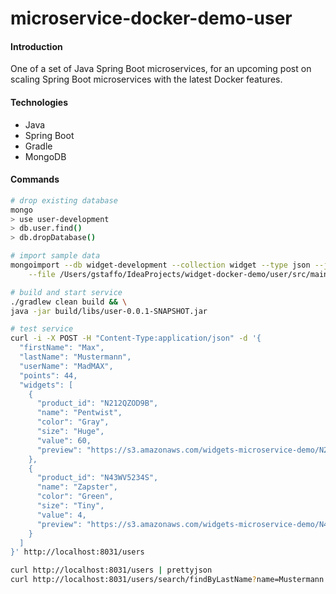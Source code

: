 # microservice-docker-demo-user
#### Introduction
One of a set of Java Spring Boot microservices, for an upcoming post on scaling Spring Boot microservices with the latest Docker features.

#### Technologies
* Java
* Spring Boot
* Gradle
* MongoDB

#### Commands
```bash
# drop existing database
mongo
> use user-development
> db.user.find()
> db.dropDatabase()
```

```bash
# import sample data
mongoimport --db widget-development --collection widget --type json --jsonArray \
    --file /Users/gstaffo/IdeaProjects/widget-docker-demo/user/src/main/resources/data/user_data.json
```

```bash
# build and start service
./gradlew clean build && \
java -jar build/libs/user-0.0.1-SNAPSHOT.jar
```

```bash
# test service
curl -i -X POST -H "Content-Type:application/json" -d '{
  "firstName": "Max",
  "lastName": "Mustermann",
  "userName": "MadMAX",
  "points": 44,
  "widgets": [
    {
      "product_id": "N212QZOD9B",
      "name": "Pentwist",
      "color": "Gray",
      "size": "Huge",
      "value": 60,
      "preview": "https://s3.amazonaws.com/widgets-microservice-demo/N212QZOD9B.png"
    },
    {
      "product_id": "N43WV5234S",
      "name": "Zapster",
      "color": "Green",
      "size": "Tiny",
      "value": 4,
      "preview": "https://s3.amazonaws.com/widgets-microservice-demo/N43WV5234S.png"
    }
  ]
}' http://localhost:8031/users

curl http://localhost:8031/users | prettyjson
curl http://localhost:8031/users/search/findByLastName?name=Mustermann | prettyjson
```